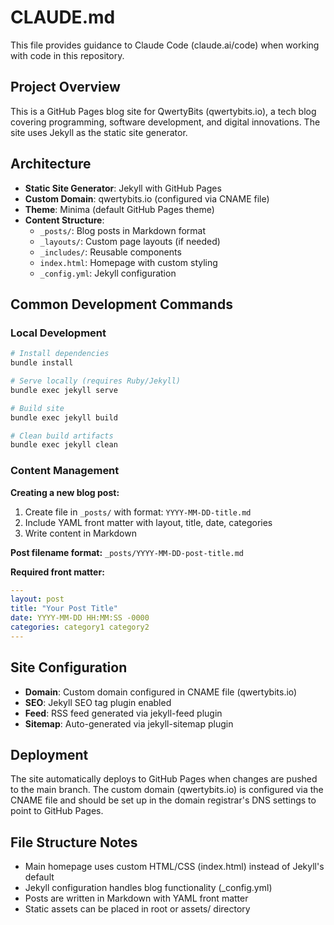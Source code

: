 # CLAUDE.md

This file provides guidance to Claude Code (claude.ai/code) when working with code in this repository.

## Project Overview

This is a GitHub Pages blog site for QwertyBits (qwertybits.io), a tech blog covering programming, software development, and digital innovations. The site uses Jekyll as the static site generator.

## Architecture

- **Static Site Generator**: Jekyll with GitHub Pages
- **Custom Domain**: qwertybits.io (configured via CNAME file)
- **Theme**: Minima (default GitHub Pages theme)
- **Content Structure**:
  - `_posts/`: Blog posts in Markdown format
  - `_layouts/`: Custom page layouts (if needed)
  - `_includes/`: Reusable components
  - `index.html`: Homepage with custom styling
  - `_config.yml`: Jekyll configuration

## Common Development Commands

### Local Development
```bash
# Install dependencies
bundle install

# Serve locally (requires Ruby/Jekyll)
bundle exec jekyll serve

# Build site
bundle exec jekyll build

# Clean build artifacts
bundle exec jekyll clean
```

### Content Management

**Creating a new blog post:**
1. Create file in `_posts/` with format: `YYYY-MM-DD-title.md`
2. Include YAML front matter with layout, title, date, categories
3. Write content in Markdown

**Post filename format:** `_posts/YYYY-MM-DD-post-title.md`

**Required front matter:**
```yaml
---
layout: post
title: "Your Post Title"
date: YYYY-MM-DD HH:MM:SS -0000
categories: category1 category2
---
```

## Site Configuration

- **Domain**: Custom domain configured in CNAME file (qwertybits.io)
- **SEO**: Jekyll SEO tag plugin enabled
- **Feed**: RSS feed generated via jekyll-feed plugin
- **Sitemap**: Auto-generated via jekyll-sitemap plugin

## Deployment

The site automatically deploys to GitHub Pages when changes are pushed to the main branch. The custom domain (qwertybits.io) is configured via the CNAME file and should be set up in the domain registrar's DNS settings to point to GitHub Pages.

## File Structure Notes

- Main homepage uses custom HTML/CSS (index.html) instead of Jekyll's default
- Jekyll configuration handles blog functionality (_config.yml)
- Posts are written in Markdown with YAML front matter
- Static assets can be placed in root or assets/ directory